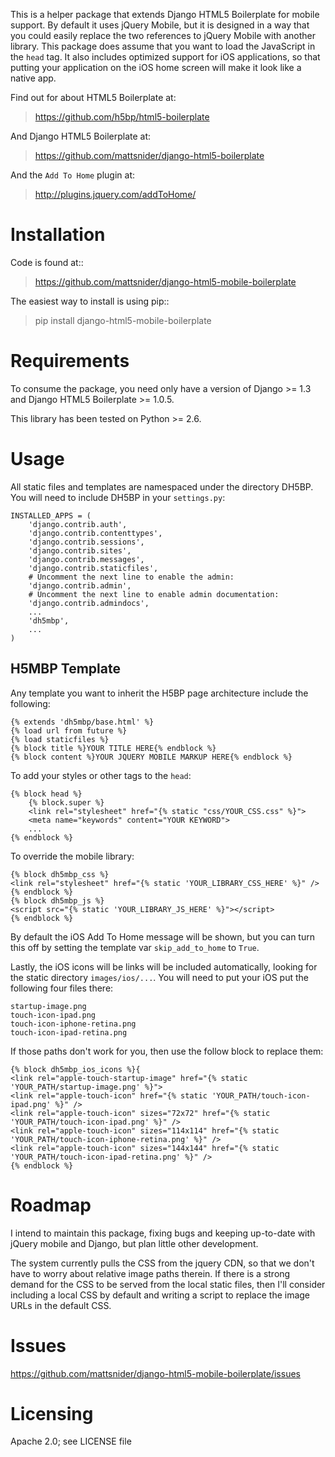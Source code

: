 This is a helper package that extends Django HTML5 Boilerplate for mobile support. By default it uses jQuery Mobile, but it is designed in a way that you could easily replace the two references to jQuery Mobile with another library. This package does assume that you want to load the JavaScript in the `head` tag. It also includes optimized support for iOS applications, so that putting your application on the iOS home screen will make it look like a native app.

Find out for about HTML5 Boilerplate at:

> https://github.com/h5bp/html5-boilerplate

And Django HTML5 Boilerplate at:

> https://github.com/mattsnider/django-html5-boilerplate

And the `Add To Home` plugin at:

> http://plugins.jquery.com/addToHome/

Installation
============

Code is found at::

> https://github.com/mattsnider/django-html5-mobile-boilerplate

The easiest way to install is using pip::

> pip install django-html5-mobile-boilerplate

Requirements
============

To consume the package, you need only have a version of Django >= 1.3 and Django HTML5 Boilerplate >= 1.0.5.

This library has been tested on Python >= 2.6.

Usage
=====

All static files and templates are namespaced under the directory DH5BP. You will need to include DH5BP in your `settings.py`:

    INSTALLED_APPS = (
        'django.contrib.auth',
        'django.contrib.contenttypes',
        'django.contrib.sessions',
        'django.contrib.sites',
        'django.contrib.messages',
        'django.contrib.staticfiles',
        # Uncomment the next line to enable the admin:
        'django.contrib.admin',
        # Uncomment the next line to enable admin documentation:
        'django.contrib.admindocs',
        ...
        'dh5mbp',
        ...
    )

H5MBP Template
-------------
Any template you want to inherit the H5BP page architecture include the following:

    {% extends 'dh5mbp/base.html' %}
    {% load url from future %}
    {% load staticfiles %}
    {% block title %}YOUR TITLE HERE{% endblock %}
    {% block content %}YOUR JQUERY MOBILE MARKUP HERE{% endblock %}

To add your styles or other tags to the `head`:

    {% block head %}
        {% block.super %}
        <link rel="stylesheet" href="{% static "css/YOUR_CSS.css" %}">
        <meta name="keywords" content="YOUR KEYWORD">
        ...
    {% endblock %}

To override the mobile library:

    {% block dh5mbp_css %}
    <link rel="stylesheet" href="{% static 'YOUR_LIBRARY_CSS_HERE' %}" />
    {% endblock %}
    {% block dh5mbp_js %}
    <script src="{% static 'YOUR_LIBRARY_JS_HERE' %}"></script>
    {% endblock %}

By default the iOS Add To Home message will be shown, but you can turn this off by setting the template var `skip_add_to_home` to `True`.

Lastly, the iOS icons will be links will be included automatically, looking for the static directory `images/ios/...`. You will need to put your iOS put the following four files there:

	startup-image.png
	touch-icon-ipad.png
	touch-icon-iphone-retina.png
	touch-icon-ipad-retina.png
	
If those paths don't work for you, then use the follow block to replace them:

	
    {% block dh5mbp_ios_icons %}{
    <link rel="apple-touch-startup-image" href="{% static 'YOUR_PATH/startup-image.png' %}">
    <link rel="apple-touch-icon" href="{% static 'YOUR_PATH/touch-icon-ipad.png' %}" />
    <link rel="apple-touch-icon" sizes="72x72" href="{% static 'YOUR_PATH/touch-icon-ipad.png' %}" />
    <link rel="apple-touch-icon" sizes="114x114" href="{% static 'YOUR_PATH/touch-icon-iphone-retina.png' %}" />
    <link rel="apple-touch-icon" sizes="144x144" href="{% static 'YOUR_PATH/touch-icon-ipad-retina.png' %}" />
    {% endblock %}

Roadmap
=======

I intend to maintain this package, fixing bugs and keeping up-to-date with jQuery mobile and Django, but plan little other development.

The system currently pulls the CSS from the jquery CDN, so that we don't have to worry about relative image paths therein. If there is a strong demand for the CSS to be served from the local static files, then I'll consider including a local CSS by default and writing a script to replace the image URLs in the default CSS.

Issues
======

https://github.com/mattsnider/django-html5-mobile-boilerplate/issues

Licensing
=========

Apache 2.0; see LICENSE file